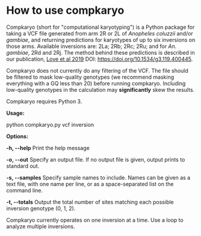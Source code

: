 # How to use compkaryo

Compkaryo (short for "computational karyotyping") is a Python package for taking a VCF file generated from arm 2R or 2L of _Anopheles coluzzii_ and/or _gambiae_, and returning predictions for karyotypes of up to six inversions on those arms. Available inversions are: 2La; 2Rb; 2Rc; 2Ru; and for _An. gambiae_, 2Rd and 2Rj. The method behind these predictions is described in our publication, <a href=https://doi.org/10.1534/g3.119.400445>Love et al 2019</a> DOI: https://doi.org/10.1534/g3.119.400445.

Compkaryo does not currently do any filtering of the VCF. The file should be filtered to mask low-quality genotypes (we recommend masking everything with a GQ less than 20) before running compkaryo. Including low-quality genotypes in the calculation may __significantly__ skew the results.

Compkaryo requires Python 3.

__Usage:__

python compkaryo.py vcf inversion

__Options:__

__-h, --help__      Print the help message

__-o, --out__      Specify an output file. If no output file is given, output prints to standard out.

__-s, --samples__   Specify sample names to include. Names can be given as a text file, with one name per line, or as a space-separated list on the command line.

__-t, --totals__    Output the total number of sites matching each possible inversion genotype (0, 1, 2).

 

Compkaryo currently operates on one inversion at a time. Use a loop to analyze multiple inversions.
